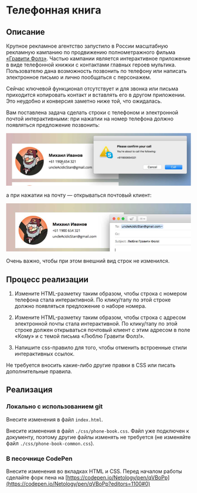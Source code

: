 # Телефонная книга

## Описание

Крупное рекламное агентство запустило в России масштабную рекламную кампанию по продвижению полнометражного фильма [«Гравити Фолз»](https://ru.wikipedia.org/wiki/%D0%93%D1%80%D0%B0%D0%B2%D0%B8%D1%82%D0%B8_%D0%A4%D0%BE%D0%BB%D0%B7).
Частью кампании является интерактивное приложение в виде телефонной книжки с контактами главных героев мультика. Пользователю дана возможность позвонить по телефону или написать электронное письмо и лично пообщаться с персонажем.

Сейчас ключевой функционал отсутствует и для звонка или письма приходится копировать контакт и вставлять его в другом приложении. Это неудобно и конверсия заметно ниже той, что ожидалась.

Вам поставлена задача сделать строки с телефоном и электронной почтой интерактивными: при нажатии на номер телефона должно появляться предложение позвонить:
 
![Call dialog on click](../../sources/fluid-phone-book-phone.jpg)

а при нажатии на почту — открываться почтовый клиент:

![Email dialog on click](../../sources/fluid-phone-book-mail.jpg)

Очень важно, чтобы при этом внешний вид строк не изменился.

## Процесс реализации

1. Измените HTML-разметку таким образом, чтобы строка с номером телефона стала интерактивной. По клику/тапу по этой строке должно появляться предложение о наборе номера.

2. Измените HTML-разметку таким образом, чтобы строка с адресом электронной почты стала интерактивной. По клику/тапу по этой строке должен открываться почтовый клиент с этим адресом в поле «Кому» и с темой письма «Люблю Гравити Фолз!».

3. Напишите css-правило для того, чтобы отменить встроенные стили интерактивных ссылок. 

Не требуется вносить какие-либо другие правки в CSS или писать дополнительные правила.

## Реализация

### Локально с использованием git

Внесите изменения в файл `index.html`.

Внесите изменения в файл `./css/phone-book.css`. Файл уже подключен к документу, поэтому другие файлы изменять не требуется (не изменяйте файл `./css/phone-book-common.css`).

### В песочнице CodePen

Внесите изменения во вкладках HTML и CSS. Перед началом работы сделайте форк пена на [https://codepen.io/Netology/pen/qVBoPp](https://codepen.io/Netology/pen/qVBoPp?editors=1100#0)
